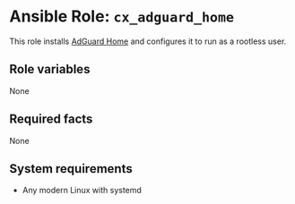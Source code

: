 # Ansible Role: `cx_adguard_home`

This role installs [AdGuard Home](https://github.com/AdguardTeam/AdGuardHome) and configures it to run as a rootless user.

## Role variables

None

## Required facts

None

## System requirements

- Any modern Linux with systemd
